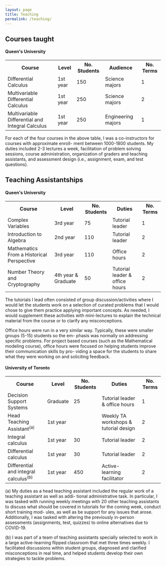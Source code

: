 ```yaml
---
layout: page
title: Teaching
permalink: /teaching/
---
```

<section>
  <h2>Courses taught</h2>
  <h4> Queen's University</h4>

<table>
  <tr>
    <th>Course</th>
    <th>Level</th>
    <th>No. Students</th>
    <th>Audience</th>
    <th>No. Terms</th>
  </tr>
  <tr>
    <td>Differential Calculus</td>
    <td> 1st year</td>
    <td> 150 </td>
    <td> Science majors</td>
    <td> 1</td>
  </tr>
 <tr>
    <td>Multivariable Differential Calculus</td>
    <td> 1st year</td>
    <td> 250 </td>
    <td> Science majors</td>
    <td> 2</td>
  </tr>
   <tr>
    <td>Multivariable Differential and Integral Calculus</td>
    <td> 1st year</td>
    <td> 250 </td>
    <td> Engineering majors</td>
    <td> 1</td>
  </tr>
</table>

For each of the four courses in the above table, I was a co-instructors for courses with approximate enroll-
ment between 1000-1800 students. My duties included 2-3 lectures a week, facilitation of problem solving
sessions, course administration, organization of graders and teaching assistants, and assessment design (i.e.,
assignment, exam, and test questions).

</section>

<section>
  <h2>Teaching Assistantships</h2>
  <h4> Queen's University</h4>

<table>
  <tr>
    <th>Course</th>
    <th>Level</th>
    <th>No. Students</th>
    <th>Duties</th>
    <th>No. Terms</th>
  </tr>
  <tr>
    <td>Complex Variables</td>
    <td>3rd year</td>
    <td>75 </td>
    <td> Tutorial leader</td>
    <td> 1</td>
  </tr>
 <tr>
    <td> Introduction to Algebra</td>
    <td> 2nd year</td>
    <td> 110 </td>
    <td> Tutorial leader</td>
    <td> 2</td>
  </tr>
 <tr>
    <td> Mathematics From a Historical Perspective</td>
    <td> 3rd year</td>
    <td> 110 </td>
    <td> Office hours</td>
    <td> 2</td>
  </tr>
   <tr>
    <td> Number Theory and Cryptography</td>
    <td> 4th year & Graduate</td>
    <td> 50 </td>
    <td> Tutorial leader & office hours</td>
    <td> 2</td>
  </tr>
</table>

The tutorials I lead often consisted of group discussion/activities where I would let the students work on
a selection of curated problems that I would chose to give them practice applying important concepts. As
needed, I would supplement these activities with mini-lectures to explain the technical material from the
course or to clarify any misconceptions.

Office hours were run in a very similar way. Typically, these were smaller groups (5-15) students so the em-
phasis was normally on addressing specific problems. For project based courses (such as the Mathematical
modeling course), office hours were focused on helping students improve their communication skills by pro-
viding a space for the students to share what they were working on and soliciting feedback.

<h4> University of Toronto</h4>

<table>
  <tr>
    <th>Course</th>
    <th>Level</th>
    <th>No. Students</th>
    <th>Duties</th>
    <th>No. Terms</th>
  </tr>
  <tr>
    <td>Decision Support Systems</td>
    <td>Graduate</td>
    <td>25 </td>
    <td> Tutorial leader & office hours</td>
    <td> 1</td>
  </tr>
 <tr>
    <td> Head Teaching Assistant<sup>(a)</sup></td>
    <td> 1st year </td>
    <td>  </td>
    <td> Weekly TA workshops & tutorial design</td>
    <td> 2</td>
  </tr>
 <tr>
    <td>Integral calculus</td>
    <td> 1st year</td>
    <td> 30 </td>
    <td> Tutorial leader</td>
    <td> 2 </td>
  </tr>
   <tr>
    <td>Differential calculus</td>
    <td> 1st year</td>
    <td> 30 </td>
    <td> Tutorial leader</td>
    <td> 2 </td>
  </tr>
   <tr>
    <td>Differential and integral calculus<sup>(b)</sup></td>
    <td> 1st year</td>
    <td> 450 </td>
    <td> Active-learning facilitator</td>
    <td> 2 </td>
  </tr>
</table>

(a) My duties as a head teaching assistant included the regular work of a teaching assistant as well as addi-
tional administrative task. In particular, I was tasked with running weekly meetings with 20 other teaching
assistants to discuss what should be covered in tutorials for the coming week, conduct short training mod-
ules, as well as be support for any issues that arose. Additionally, I was tasked with altering the previously
in-person assessments (assignments, test, quizzes) to online alternatives due to COVID-19.

(b) I was part of a team of teaching assistants specially selected to work in a large active-learning flipped
classroom that met three times weekly. I facilitated discussions within student groups, diagnosed and clarified
misconceptions in real time, and helped students develop their own strategies to tackle problems.
</section>



  
